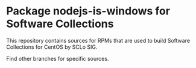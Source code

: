 # Package nodejs-is-windows for Software Collections

This repository contains sources for RPMs that are used
to build Software Collections for CentOS by SCLo SIG.

Find other branches for specific sources.
